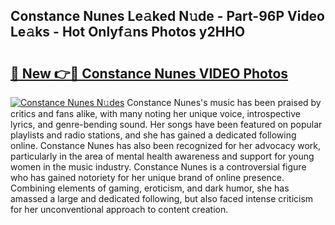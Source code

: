## Constance Nunes Le𝚊ked N𝚞de - Part-96P Video Le𝚊ks - Hot Onlyf𝚊ns Photos y2HHO

# <h2><a href="http://ac12721.deff.icu/?id=Constance+Nunes">🔗 New 👉🔴 Constance Nunes VIDEO Photos</a></h2>

[![Constance Nunes N𝚞des](https://i.imgur.com/rIISA9y.gif)](http://ac12721.deff.icu/?id=Constance+Nunes)
Constance Nunes's music has been praised by critics and fans alike, with many noting her unique voice, introspective lyrics, and genre-bending sound. Her songs have been featured on popular playlists and radio stations, and she has gained a dedicated following online. Constance Nunes has also been recognized for her advocacy work, particularly in the area of mental health awareness and support for young women in the music industry. Constance Nunes is a controversial figure who has gained notoriety for her unique brand of online presence. Combining elements of gaming, eroticism, and dark humor, she has amassed a large and dedicated following, but also faced intense criticism for her unconventional approach to content creation.
